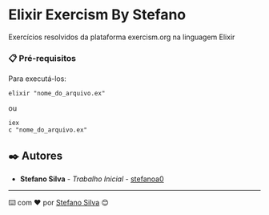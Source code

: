 # Elixir Exercism By Stefano

Exercícios resolvidos da plataforma exercism.org na linguagem Elixir


### 📋 Pré-requisitos

Para executá-los:

```
elixir "nome_do_arquivo.ex"
```
ou
```
iex
c "nome_do_arquivo.ex"
```


## ✒️ Autores

* **Stefano Silva** - *Trabalho Inicial* - [stefanoa0](https://github.com/stefanoa0)


---
⌨️ com ❤️ por [Stefano Silva](https://gist.github.com/stefanoa0) 😊

